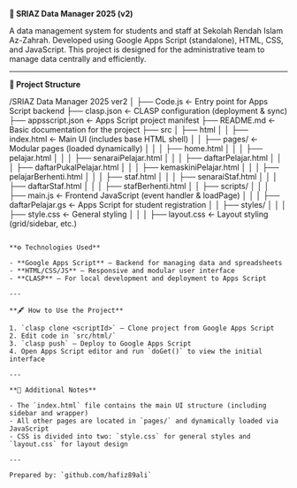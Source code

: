 **📘 SRIAZ Data Manager 2025 (v2)**

A data management system for students and staff at Sekolah Rendah Islam Az-Zahrah. Developed using Google Apps Script (standalone), HTML, CSS, and JavaScript. This project is designed for the administrative team to manage data centrally and efficiently.

---

**📁 Project Structure**

/SRIAZ Data Manager 2025 ver2
│
├── Code.js                  ← Entry point for Apps Script backend
├── clasp.json               ← CLASP configuration (deployment & sync)
├── appsscript.json          ← Apps Script project manifest
├── README.md                ← Basic documentation for the project
├── src
│   ├── html
│   │   ├── index.html       ← Main UI (includes base HTML shell)
│   │   ├── pages/           ← Modular pages (loaded dynamically)
│   │   │   ├── home.html
│   │   │   ├── pelajar.html
│   │   │   ├── senaraiPelajar.html
│   │   │   ├── daftarPelajar.html
│   │   │   ├── daftarPukalPelajar.html
│   │   │   ├── kemaskiniPelajar.html
│   │   │   ├── pelajarBerhenti.html
│   │   │   ├── staf.html
│   │   │   ├── senaraiStaf.html
│   │   │   ├── daftarStaf.html
│   │   │   ├── stafBerhenti.html
│   │   ├── scripts/
│   │   │   ├── main.js              ← Frontend JavaScript (event handler & loadPage)
│   │   │   ├── daftarPelajar.gs     ← Apps Script for student registration
│   │   ├── styles/
│   │   │   ├── style.css            ← General styling
│   │   │   ├── layout.css           ← Layout styling (grid/sidebar, etc.)
```

**⚙️ Technologies Used**

- **Google Apps Script** – Backend for managing data and spreadsheets
- **HTML/CSS/JS** – Responsive and modular user interface
- **CLASP** – For local development and deployment to Apps Script

---

**🖋️ How to Use the Project**

1. `clasp clone <scriptId>` – Clone project from Google Apps Script
2. Edit code in `src/html/`
3. `clasp push` – Deploy to Google Apps Script
4. Open Apps Script editor and run `doGet()` to view the initial interface

---

**📌 Additional Notes**

- The `index.html` file contains the main UI structure (including sidebar and wrapper)
- All other pages are located in `pages/` and dynamically loaded via JavaScript
- CSS is divided into two: `style.css` for general styles and `layout.css` for layout design

---

Prepared by: `github.com/hafiz89ali` 
